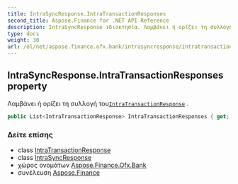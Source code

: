 ```yaml
---
title: IntraSyncResponse.IntraTransactionResponses
second_title: Aspose.Finance for .NET API Reference
description: IntraSyncResponse ιδιοκτησία. Λαμβάνει ή ορίζει τη συλλογή τουIntraTransactionResponse .
type: docs
weight: 30
url: /el/net/aspose.finance.ofx.bank/intrasyncresponse/intratransactionresponses/
---
```

## IntraSyncResponse.IntraTransactionResponses property

Λαμβάνει ή ορίζει τη συλλογή του[`IntraTransactionResponse`](../../intratransactionresponse/) .

```csharp
public List<IntraTransactionResponse> IntraTransactionResponses { get; set; }
```

### Δείτε επίσης

* class [IntraTransactionResponse](../../intratransactionresponse/)
* class [IntraSyncResponse](../)
* χώρος ονομάτων [Aspose.Finance.Ofx.Bank](../../intrasyncresponse/)
* συνέλευση [Aspose.Finance](../../../)


